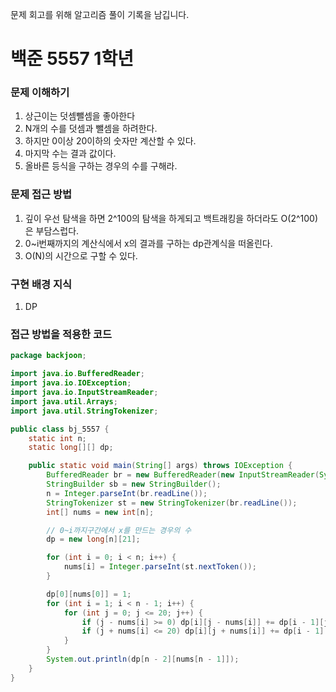 문제 회고를 위해 알고리즘 풀이 기록을 남깁니다.

# 백준 5557 1학년


### 문제 이해하기
1. 상근이는 덧셈뺄셈을 좋아한다
2. N개의 수를 덧셈과 뺄셈을 하려한다.
3. 하지만 0이상 20이하의 숫자만 계산할 수 있다.
4. 마지막 수는 결과 값이다.
5. 올바른 등식을 구하는 경우의 수를 구해라.

### 문제 접근 방법
1. 깊이 우선 탐색을 하면 2^100의 탐색을 하게되고 백트래킹을 하더라도 O(2^100)은 부담스럽다.
2. 0~i번째까지의 계산식에서 x의 결과를 구하는 dp관계식을 떠올린다.
3. O(N)의 시간으로 구할 수 있다.

### 구현 배경 지식
1. DP

### 접근 방법을 적용한 코드
```java
package backjoon;

import java.io.BufferedReader;
import java.io.IOException;
import java.io.InputStreamReader;
import java.util.Arrays;
import java.util.StringTokenizer;

public class bj_5557 {
    static int n;
    static long[][] dp;

    public static void main(String[] args) throws IOException {
        BufferedReader br = new BufferedReader(new InputStreamReader(System.in));
        StringBuilder sb = new StringBuilder();
        n = Integer.parseInt(br.readLine());
        StringTokenizer st = new StringTokenizer(br.readLine());
        int[] nums = new int[n];

        // 0~i까지구간에서 x를 만드는 경우의 수
        dp = new long[n][21];

        for (int i = 0; i < n; i++) {
            nums[i] = Integer.parseInt(st.nextToken());
        }

        dp[0][nums[0]] = 1;
        for (int i = 1; i < n - 1; i++) {
            for (int j = 0; j <= 20; j++) {
                if (j - nums[i] >= 0) dp[i][j - nums[i]] += dp[i - 1][j];
                if (j + nums[i] <= 20) dp[i][j + nums[i]] += dp[i - 1][j];
            }
        }
        System.out.println(dp[n - 2][nums[n - 1]]);
    }
}

```